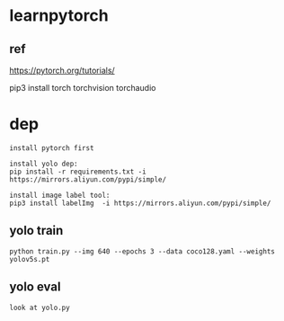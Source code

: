 # learnpytorch

## ref
https://pytorch.org/tutorials/

pip3 install torch torchvision torchaudio

# dep

```
install pytorch first

install yolo dep:
pip install -r requirements.txt -i https://mirrors.aliyun.com/pypi/simple/

install image label tool:
pip3 install labelImg  -i https://mirrors.aliyun.com/pypi/simple/
```

## yolo  train

```
python train.py --img 640 --epochs 3 --data coco128.yaml --weights yolov5s.pt
```

## yolo eval
```
look at yolo.py
```
